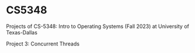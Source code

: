 # CS5348

Projects of CS-5348: Intro to Operating Systems (Fall 2023) at University of Texas-Dallas


Project 3: Concurrent Threads